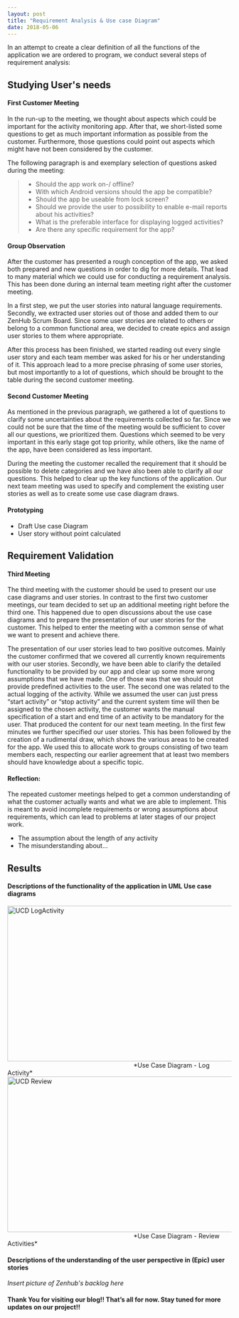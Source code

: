 ```yaml
---
layout: post
title: "Requirement Analysis & Use case Diagram"
date: 2018-05-06
---
```



In an attempt to create a clear definition of all the functions of the application we are ordered to program, we conduct several steps of requirement analysis:


## Studying User's needs

#### First Customer Meeting
In the run-up to the meeting, we thought about aspects which could be important for the activity monitoring app. After that, we short-listed some questions to get as much important information as possible from the customer. Furthermore, those questions could point out aspects which might have not been considered by the customer.

The following paragraph is and exemplary selection of questions asked during the meeting:
>  * Should the app work on-/ offline?
>  * With which Android versions should the app be compatible?
>  * Should the app be useable from lock screen?
>  * Should we provide the user to possibility to enable e-mail reports about his activities?
>  * What is the preferable interface for displaying logged activities?
>  * Are there any specific requirement for the app?

#### Group Observation
After the customer has presented a rough conception of the app, we asked both prepared and new questions in order to dig for more details. That lead to many material which we could use for conducting a requirement analysis. This has been done during an internal team meeting right after the customer meeting.

In a first step, we put the user stories into natural language requirements. Secondly, we extracted user stories out of those and added them to our ZenHub Scrum Board. Since some user stories are related to others or belong to a common functional area, we decided to create epics and assign user stories to them where appropriate.

After this process has been finished, we started reading out every single user story and each team member was asked for his or her understanding of it. This approach lead to a more precise phrasing of some user stories, but most importantly to a lot of questions, which should be brought to the table during the second customer meeting.

[comment]: <> (* Review the meeting in timeline manner)
[comment]: <> (* Dig more detail)
[comment]: <> (* Prepare for the next meeting)

#### Second Customer Meeting
As mentioned in the previous paragraph, we gathered a lot of questions to clarify some uncertainties about the requirements collected so far. Since we could not be sure that the time of the meeting would be sufficient to cover all our questions, we prioritized them. Questions which seemed to be very important in this early stage got top priority, while others, like the name of the app, have been considered as less important.

During the meeting the customer recalled the requirement that it should be possible to delete categories and we have also been able to clarify all our questions. This helped to clear up the key functions of the application.
Our next team meeting was used to specify and complement the existing user stories as well as to create some use case diagram draws. 

[comment]: <> (* Clear up the key function of the application)
[comment]: <> (* More questionaries)

#### Prototyping
* Draft Use case Diagram
* User story without point calculated

## Requirement Validation

#### Third Meeting
The third meeting with the customer should be used to present our use case diagrams and user stories. 
In contrast to the first two customer meetings, our team decided to set up an additional meeting right before the third one. This happened due to open discussions about the use case diagrams and to prepare the presentation of our user stories for the customer. This helped to enter the meeting with a common sense of what we want to present and achieve there.

The presentation of our user stories lead to two positive outcomes. Mainly the customer confirmed that we covered all currently known requirements with our user stories. Secondly, we have been able to clarify the detailed functionality to be provided by our app and clear up some more wrong assumptions that we have made. One of those was that we should not provide predefined activities to the user. The second one was related to the actual logging of the activity.
While we assumed the user can just press “start activity” or “stop activity” and the current system time will then be assigned to the chosen activity, the customer wants the manual specification of a start and end time of an activity to be mandatory for the user. That produced the content for our next team meeting. In the first few minutes we further specified our user stories. This has been followed by the creation of a rudimental draw, which shows the various areas to be created for the app. We used this to allocate work to groups consisting of two team members each, respecting our earlier agreement that at least two members should have knowledge about a specific topic. 

[comment]: <> (* we present the requirement in the form of user story and use case diagram.)
[comment]: <> (* Clear up the mis-understanding/mis-assumption)

#### Reflection:
The repeated customer meetings helped to get a common understanding of what the customer actually wants and what we are able to implement. This is meant to avoid incomplete requirements or wrong assumptions about requirements, which can lead to problems at later stages of our project work.

* The assumption about the length of any activity
* The misunderstanding about...

## Results

#### Descriptions of the functionality of the application in UML Use case diagrams
<img src="{{site.baseurl}}/images/LogActivity.JPG" alt="UCD LogActivity" width="1526" height="350">
&nbsp;&nbsp;&nbsp;&nbsp;&nbsp;&nbsp;&nbsp;&nbsp;&nbsp;&nbsp;&nbsp;&nbsp;&nbsp;&nbsp;&nbsp;&nbsp;&nbsp;&nbsp;&nbsp;&nbsp;&nbsp;&nbsp;&nbsp;&nbsp;&nbsp;&nbsp;&nbsp;&nbsp;&nbsp;&nbsp;&nbsp;&nbsp;&nbsp;&nbsp;&nbsp;&nbsp;&nbsp;&nbsp;&nbsp;&nbsp;&nbsp;&nbsp;&nbsp;&nbsp;&nbsp;&nbsp;&nbsp;&nbsp;&nbsp;&nbsp;&nbsp;&nbsp;&nbsp;&nbsp;&nbsp;&nbsp;&nbsp;&nbsp;&nbsp;&nbsp;&nbsp;&nbsp;&nbsp;&nbsp;&nbsp;&nbsp;&nbsp;&nbsp;&nbsp;&nbsp;&nbsp;&nbsp;*Use Case Diagram - Log Activity*

<img src="{{site.baseurl}}/images/Review.JPG" alt="UCD Review" width="1357" height="350">
&nbsp;&nbsp;&nbsp;&nbsp;&nbsp;&nbsp;&nbsp;&nbsp;&nbsp;&nbsp;&nbsp;&nbsp;&nbsp;&nbsp;&nbsp;&nbsp;&nbsp;&nbsp;&nbsp;&nbsp;&nbsp;&nbsp;&nbsp;&nbsp;&nbsp;&nbsp;&nbsp;&nbsp;&nbsp;&nbsp;&nbsp;&nbsp;&nbsp;&nbsp;&nbsp;&nbsp;&nbsp;&nbsp;&nbsp;&nbsp;&nbsp;&nbsp;&nbsp;&nbsp;&nbsp;&nbsp;&nbsp;&nbsp;&nbsp;&nbsp;&nbsp;&nbsp;&nbsp;&nbsp;&nbsp;&nbsp;&nbsp;&nbsp;&nbsp;&nbsp;&nbsp;&nbsp;&nbsp;&nbsp;&nbsp;&nbsp;&nbsp;&nbsp;&nbsp;&nbsp;&nbsp;&nbsp;*Use Case Diagram - Review Activities*

#### Descriptions of the understanding of the user perspective in (Epic) user stories
*Insert picture of Zenhub's backlog here*

#### Thank You for visiting our blog!! That’s all for now. Stay tuned for more updates on our project!!

